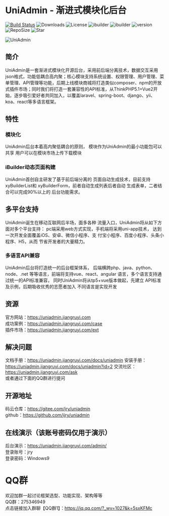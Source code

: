 # UniAdmin - 渐进式模块化后台

[![Build Status](https://travis-ci.org/ijry/initadmin.svg?branch=master)](https://travis-ci.org/ijry/initadmin)
![Downloads](https://img.shields.io/badge/downloads-1K-brightgreen.svg)
![License](https://img.shields.io/badge/license-Apache2-brightgreen.svg)
![ibuilder](https://img.shields.io/badge/ibuilder-yes-brightgreen.svg)
![ibuilder](https://img.shields.io/badge/cloudadmin-%E4%BA%91%E5%90%8E%E5%8F%B0-brightgreen.svg)
![version](https://img.shields.io/badge/initadmin-actionphp-brightgreen.svg)
![RepoSize](https://img.shields.io/github/repo-size/ijry/initadmin.svg)
![Star](https://img.shields.io/github/stars/ijry/initadmin.svg?style=social)

![UniAdmin](https://github.com/ijry/initadmin/raw/master/preview/3.png)

## 简介
UniAdmin是一套渐进式模块化开源后台，采用前后端分离技术，数据交互采用json格式，功能低耦合高内聚；核心模块支持系统设置、权限管理、用户管理、菜单管理、API管理等功能，后期上线模块商城将打造类似composer、npm的开放式插件市场；同时我们将打造一套兼容性的API标准，从ThinkPHP5.1+Vue2开始，逐步吸引爱好者共同加入，以覆盖laravel、spring-boot、django、yii、koa、react等多语言框架。

## 特性

### 模块化
UniAdmin后台本着高内聚低耦合的原则， 模块作为UniAdmin的最小功能包可以共享 用户可以在模块市场上传下载模块

### iBuilder动态页面构建

UniAdmin首创自主研发了基于前后端分离的 页面自动生成技术，目前支持xyBuilderList和 xyBuilderForm，前者自动生成列表后者自动 生成表单，二者结合可以完成90%以上的 后台功能需求。

## 多平台支持

UniAdmin诞生在移动互联网后半场，面多各种 流量入口，UniAdmin将从如下方面对多个平台支持： pc端采用web方式实现，手机端将采用uni-app技术， 达到一次开发全面覆盖iOS、安卓、微信小程序、支 付宝小程序、百度小程序、头条小程序、H5，从而 节省开发者的大量精力。

### 多语言API兼容

UniAdmin后台将打造统一的后台框架体系， 后端横跨php、java、python、node、.net 等等语言，前端将支持vue、react、angular 语言，多个语言支持通过统一的API标准兼容， 同时UniAdmin将从tp5+vue版本做起，先建立 API标准及示例，后期吸收优秀的志愿者加入 不同语言是实现开发

## 资源
官方网站：https://uniadmin.jiangruyi.com  
成功案例：https://uniadmin.jiangruyi.com/case  
插件市场：https://uniadmin.jiangruyi.com/ext  

## 解决问题
文档手册：https://uniadmin.jiangruyi.com/docs/uniadmin
安装手册：https://uniadmin.jiangruyi.com/docs/uniadmin?id=2
交流社区：https://uniadmin.jiangruyi.com/ask  
或者通过下面的QQ群进行提问

## 开源地址
码云仓库：https://gitee.com/jry/uniadmin  
github：https://github.com/ijry/uniadmin  


## 在线演示（该账号密码仅用于演示）
后台演示：https://uniadmin.jiangruyi.com/admin/  
登录账号：jry  
登录密码：Windows9  

# QQ群
欢迎加群一起讨论框架选型、功能实现、架构等等  
QQ群：275346949  
点击链接加入群聊【QQ群1】：https://jq.qq.com/?_wv=1027&k=5sxKFMc
